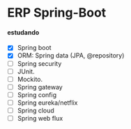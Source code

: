 # ERP Spring-Boot

#### estudando

- [X] Spring boot
- [X] ORM: Spring data (JPA, @repository)
- [ ] Spring security
- [ ] JUnit.
- [ ] Mockito.
- [ ] Spring gateway
- [ ] Spring config
- [ ] Spring eureka/netflix
- [ ] Spring cloud
- [ ] Spring web flux
